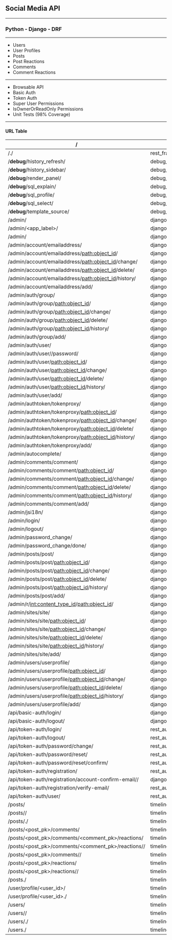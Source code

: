 ## Social Media API

---
### Python - Django - DRF 

---
- Users
- User Profiles
- Posts
- Post Reactions
- Comments
- Comment Reactions
---

- Browsable API
- Basic Auth
- Token Auth
- Super User Permissions
- IsOwnerOrReadOnly Permissions
- Unit Tests (98% Coverage)
- ---

#### URL Table
|/                                                        |rest_framework.routers.APIRootView                  |api-root                             |
|---------------------------------------------------------|----------------------------------------------------|-------------------------------------|
|/\.<format>/                                             |rest_framework.routers.APIRootView                  |api-root                             |
|/__debug__/history_refresh/                              |debug_toolbar.panels.history.views.history_refresh  |djdt:history_refresh                 |
|/__debug__/history_sidebar/                              |debug_toolbar.panels.history.views.history_sidebar  |djdt:history_sidebar                 |
|/__debug__/render_panel/                                 |debug_toolbar.views.render_panel                    |djdt:render_panel                    |
|/__debug__/sql_explain/                                  |debug_toolbar.panels.sql.views.sql_explain          |djdt:sql_explain                     |
|/__debug__/sql_profile/                                  |debug_toolbar.panels.sql.views.sql_profile          |djdt:sql_profile                     |
|/__debug__/sql_select/                                   |debug_toolbar.panels.sql.views.sql_select           |djdt:sql_select                      |
|/__debug__/template_source/                              |debug_toolbar.panels.templates.views.template_source|djdt:template_source                 |
|/admin/                                                  |django.contrib.admin.sites.index                    |admin:index                          |
|/admin/<app_label>/                                      |django.contrib.admin.sites.app_index                |admin:app_list                       |
|/admin/<url>                                             |django.contrib.admin.sites.catch_all_view           |                                     |
|/admin/account/emailaddress/                             |django.contrib.admin.options.changelist_view        |admin:account_emailaddress_changelist|
|/admin/account/emailaddress/<path:object_id>/            |django.views.generic.base.RedirectView              |                                     |
|/admin/account/emailaddress/<path:object_id>/change/     |django.contrib.admin.options.change_view            |admin:account_emailaddress_change    |
|/admin/account/emailaddress/<path:object_id>/delete/     |django.contrib.admin.options.delete_view            |admin:account_emailaddress_delete    |
|/admin/account/emailaddress/<path:object_id>/history/    |django.contrib.admin.options.history_view           |admin:account_emailaddress_history   |
|/admin/account/emailaddress/add/                         |django.contrib.admin.options.add_view               |admin:account_emailaddress_add       |
|/admin/auth/group/                                       |django.contrib.admin.options.changelist_view        |admin:auth_group_changelist          |
|/admin/auth/group/<path:object_id>/                      |django.views.generic.base.RedirectView              |                                     |
|/admin/auth/group/<path:object_id>/change/               |django.contrib.admin.options.change_view            |admin:auth_group_change              |
|/admin/auth/group/<path:object_id>/delete/               |django.contrib.admin.options.delete_view            |admin:auth_group_delete              |
|/admin/auth/group/<path:object_id>/history/              |django.contrib.admin.options.history_view           |admin:auth_group_history             |
|/admin/auth/group/add/                                   |django.contrib.admin.options.add_view               |admin:auth_group_add                 |
|/admin/auth/user/                                        |django.contrib.admin.options.changelist_view        |admin:auth_user_changelist           |
|/admin/auth/user/<id>/password/                          |django.contrib.auth.admin.user_change_password      |admin:auth_user_password_change      |
|/admin/auth/user/<path:object_id>/                       |django.views.generic.base.RedirectView              |                                     |
|/admin/auth/user/<path:object_id>/change/                |django.contrib.admin.options.change_view            |admin:auth_user_change               |
|/admin/auth/user/<path:object_id>/delete/                |django.contrib.admin.options.delete_view            |admin:auth_user_delete               |
|/admin/auth/user/<path:object_id>/history/               |django.contrib.admin.options.history_view           |admin:auth_user_history              |
|/admin/auth/user/add/                                    |django.contrib.auth.admin.add_view                  |admin:auth_user_add                  |
|/admin/authtoken/tokenproxy/                             |django.contrib.admin.options.changelist_view        |admin:authtoken_tokenproxy_changelist|
|/admin/authtoken/tokenproxy/<path:object_id>/            |django.views.generic.base.RedirectView              |                                     |
|/admin/authtoken/tokenproxy/<path:object_id>/change/     |django.contrib.admin.options.change_view            |admin:authtoken_tokenproxy_change    |
|/admin/authtoken/tokenproxy/<path:object_id>/delete/     |django.contrib.admin.options.delete_view            |admin:authtoken_tokenproxy_delete    |
|/admin/authtoken/tokenproxy/<path:object_id>/history/    |django.contrib.admin.options.history_view           |admin:authtoken_tokenproxy_history   |
|/admin/authtoken/tokenproxy/add/                         |django.contrib.admin.options.add_view               |admin:authtoken_tokenproxy_add       |
|/admin/autocomplete/                                     |django.contrib.admin.sites.autocomplete_view        |admin:autocomplete                   |
|/admin/comments/comment/                                 |django.contrib.admin.options.changelist_view        |admin:comments_comment_changelist    |
|/admin/comments/comment/<path:object_id>/                |django.views.generic.base.RedirectView              |                                     |
|/admin/comments/comment/<path:object_id>/change/         |django.contrib.admin.options.change_view            |admin:comments_comment_change        |
|/admin/comments/comment/<path:object_id>/delete/         |django.contrib.admin.options.delete_view            |admin:comments_comment_delete        |
|/admin/comments/comment/<path:object_id>/history/        |django.contrib.admin.options.history_view           |admin:comments_comment_history       |
|/admin/comments/comment/add/                             |django.contrib.admin.options.add_view               |admin:comments_comment_add           |
|/admin/jsi18n/                                           |django.contrib.admin.sites.i18n_javascript          |admin:jsi18n                         |
|/admin/login/                                            |django.contrib.admin.sites.login                    |admin:login                          |
|/admin/logout/                                           |django.contrib.admin.sites.logout                   |admin:logout                         |
|/admin/password_change/                                  |django.contrib.admin.sites.password_change          |admin:password_change                |
|/admin/password_change/done/                             |django.contrib.admin.sites.password_change_done     |admin:password_change_done           |
|/admin/posts/post/                                       |django.contrib.admin.options.changelist_view        |admin:posts_post_changelist          |
|/admin/posts/post/<path:object_id>/                      |django.views.generic.base.RedirectView              |                                     |
|/admin/posts/post/<path:object_id>/change/               |django.contrib.admin.options.change_view            |admin:posts_post_change              |
|/admin/posts/post/<path:object_id>/delete/               |django.contrib.admin.options.delete_view            |admin:posts_post_delete              |
|/admin/posts/post/<path:object_id>/history/              |django.contrib.admin.options.history_view           |admin:posts_post_history             |
|/admin/posts/post/add/                                   |django.contrib.admin.options.add_view               |admin:posts_post_add                 |
|/admin/r/<int:content_type_id>/<path:object_id>/         |django.contrib.contenttypes.views.shortcut          |admin:view_on_site                   |
|/admin/sites/site/                                       |django.contrib.admin.options.changelist_view        |admin:sites_site_changelist          |
|/admin/sites/site/<path:object_id>/                      |django.views.generic.base.RedirectView              |                                     |
|/admin/sites/site/<path:object_id>/change/               |django.contrib.admin.options.change_view            |admin:sites_site_change              |
|/admin/sites/site/<path:object_id>/delete/               |django.contrib.admin.options.delete_view            |admin:sites_site_delete              |
|/admin/sites/site/<path:object_id>/history/              |django.contrib.admin.options.history_view           |admin:sites_site_history             |
|/admin/sites/site/add/                                   |django.contrib.admin.options.add_view               |admin:sites_site_add                 |
|/admin/users/userprofile/                                |django.contrib.admin.options.changelist_view        |admin:users_userprofile_changelist   |
|/admin/users/userprofile/<path:object_id>/               |django.views.generic.base.RedirectView              |                                     |
|/admin/users/userprofile/<path:object_id>/change/        |django.contrib.admin.options.change_view            |admin:users_userprofile_change       |
|/admin/users/userprofile/<path:object_id>/delete/        |django.contrib.admin.options.delete_view            |admin:users_userprofile_delete       |
|/admin/users/userprofile/<path:object_id>/history/       |django.contrib.admin.options.history_view           |admin:users_userprofile_history      |
|/admin/users/userprofile/add/                            |django.contrib.admin.options.add_view               |admin:users_userprofile_add          |
|/api/basic-auth/login/                                   |django.contrib.auth.views.LoginView                 |rest_framework:login                 |
|/api/basic-auth/logout/                                  |django.contrib.auth.views.LogoutView                |rest_framework:logout                |
|/api/token-auth/login/                                   |rest_auth.views.LoginView                           |rest_login                           |
|/api/token-auth/logout/                                  |rest_auth.views.LogoutView                          |rest_logout                          |
|/api/token-auth/password/change/                         |rest_auth.views.PasswordChangeView                  |rest_password_change                 |
|/api/token-auth/password/reset/                          |rest_auth.views.PasswordResetView                   |rest_password_reset                  |
|/api/token-auth/password/reset/confirm/                  |rest_auth.views.PasswordResetConfirmView            |rest_password_reset_confirm          |
|/api/token-auth/registration/                            |rest_auth.registration.views.RegisterView           |rest_register                        |
|/api/token-auth/registration/account-confirm-email/<key>/|django.views.generic.base.TemplateView              |account_confirm_email                |
|/api/token-auth/registration/verify-email/               |rest_auth.registration.views.VerifyEmailView        |rest_verify_email                    |
|/api/token-auth/user/                                    |rest_auth.views.UserDetailsView                     |rest_user_details                    |
|/posts/                                                  |timeline.posts.views.PostViewSet                    |post-list                            |
|/posts/<pk>/                                             |timeline.posts.views.PostViewSet                    |post-detail                          |
|/posts/<pk>\.<format>/                                   |timeline.posts.views.PostViewSet                    |post-detail                          |
|/posts/<post_pk>/comments/                               |timeline.comments.views.CommentViewSet              |comment-list                         |
|/posts/<post_pk>/comments/<comment_pk>/reactions/        |timeline.reactions.views.UserCommentReactionsViewSet|comment-reactions-list               |
|/posts/<post_pk>/comments/<comment_pk>/reactions/<pk>/   |timeline.reactions.views.UserCommentReactionsViewSet|comment-reactions-detail             |
|/posts/<post_pk>/comments/<pk>/                          |timeline.comments.views.CommentViewSet              |comment-detail                       |
|/posts/<post_pk>/reactions/                              |timeline.reactions.views.UserPostReactionsViewSet   |post-reactions-list                  |
|/posts/<post_pk>/reactions/<pk>/                         |timeline.reactions.views.UserPostReactionsViewSet   |post-reactions-detail                |
|/posts\.<format>/                                        |timeline.posts.views.PostViewSet                    |post-list                            |
|/user/profile/<user_id>/                                 |timeline.users.views.UserProfileViewSet             |user-profile-detail                  |
|/user/profile/<user_id>\.<format>/                       |timeline.users.views.UserProfileViewSet             |user-profile-detail                  |
|/users/                                                  |timeline.users.views.UserViewSet                    |user-list                            |
|/users/<pk>/                                             |timeline.users.views.UserViewSet                    |user-detail                          |
|/users/<pk>\.<format>/                                   |timeline.users.views.UserViewSet                    |user-detail                          |
|/users\.<format>/                                        |timeline.users.views.UserViewSet                    |user-list                            |
